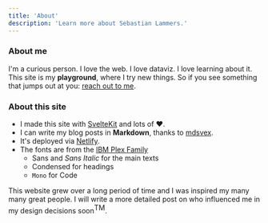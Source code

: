 ```yaml
---
title: 'About'
description: 'Learn more about Sebastian Lammers.' 
---
```


<script>
    
</script>


### About me
I'm a curious person. I love the web. I love dataviz. I love learning about it.
This site is my **playground**, where I try new things. 
So if you see something that jumps out at you: [reach out to me](/contact).

### About this site
- I made this site with [SvelteKit](https://kit.svelte.dev) and lots of &hearts;.
- I can write my blog posts in **Markdown**, thanks to [mdsvex](https://mdsvex.com/).
- It's deployed via [Netlify](https://www.netlify.com/).
- The fonts are from the [IBM Plex Family](https://www.ibm.com/plex/) 
  - Sans and *Sans Italic* for the main texts 
  - <span class="condensed">Condensed</span> for headings 
  - `Mono` for Code

This website grew over a long period of time and I was inspired my many many great people.
I will write a more detailed post on who influenced me in my design decisions soon<sup>TM</sup>.

<style>
    .condensed {
        font-family: var(--headingFont);
    }

    sup {
        font-size: var(--step--1)
    }
</style>